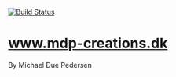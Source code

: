 [![Build Status](https://travis-ci.com/mich561d/mdp-creations.svg?branch=master)](https://travis-ci.com/mich561d/mdp-creations)

# www.mdp-creations.dk

By Michael Due Pedersen
